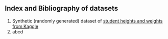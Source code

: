 ## Index and Bibliography of datasets

  1. Synthetic (randomly generated) dataset of [student heights and weights from Kaggle](https://www.kaggle.com/datasets/burnoutminer/heights-and-weights-dataset)
  2. abcd
